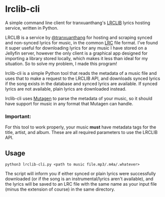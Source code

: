 # lrclib-cli
A simple command line client for tranxuanthang's [LRCLIB](https://lrclib.net) lyrics hosting service, written in Python.

LRCLIB is a service by [@tranxuanthang](https://github.com/tranxuanthang) for hosting and scraping synced and non-synced lyrics for music, in the common [LRC](https://en.wikipedia.org/wiki/LRC_(file_format)) file format. I've found it super useful for downloading lyrics for any music I have stored on a Jellyfin server, however the only client is a graphical app designed for importing a library stored locally, which makes it less than ideal for my situation. So to solve my problem, I made this program!

lrclib-cli is a simple Python tool that reads the metadata of a music file and uses that to make a request to the LRCLIB API, and downloads synced lyrics if the song exists in the database and synced lyrics are available. If synced lyrics are not available, plain lyrics are downloaded instead.

lrclib-cli uses [Mutagen](https://github.com/quodlibet/mutagen) to parse the metadata of your music, so it should have support for music in any format that Mutagen can handle.

### Important:
For this tool to work properly, your music **must** have metadata tags for the title, artist, and album. These are all required parameters to use the LRCLIB API.

## Usage
```shell
python3 lrclib-cli.py <path to music file.mp3/.m4a/.whatever>
```

The script will inform you if either synced or plain lyrics were successfully downloaded (or if the song is an instrumental/lyrics aren't available), and the lyrics will be saved to an LRC file with the same name as your input file (minus the extension of course) in the same directory.
